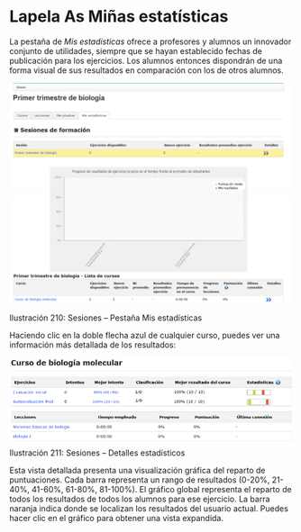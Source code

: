 # Lapela As Miñas estatísticas

La pestaña de _Mis estadísticas_ ofrece a profesores y alumnos un innovador conjunto de utilidades, siempre que se hayan establecido fechas de publicación para los ejercicios. Los alumnos entonces dispondrán de una forma visual de sus resultados en comparación con los de otros alumnos.

![](../../.gitbook/assets/images266%20%284%29.png)

Ilustración 210: Sesiones – Pestaña Mis estadísticas

Haciendo clic en la doble flecha azul de cualquier curso, puedes ver una información más detallada de los resultados:

![](../../.gitbook/assets/images267%20%284%29.png)Ilustración 211: Sesiones – Detalles estadísticos

Esta vista detallada presenta una visualización gráfica del reparto de puntuaciones. Cada barra representa un rango de resultados \(0-20%, 21-40%, 41-60%, 61-80%, 81-100%\). El gráfico global representa el reparto de todos los resultados de todos los alumnos para ese ejercicio. La barra naranja indica donde se localizan los resultados del usuario actual. Puedes hacer clic en el gráfico para obtener una vista expandida.

